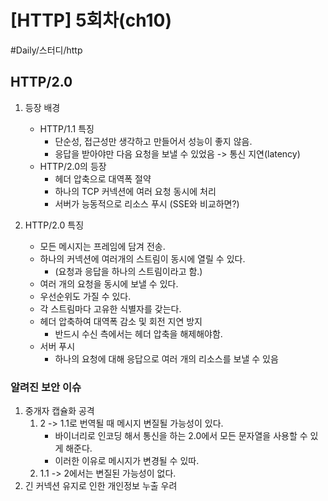 # [HTTP] 5회차(ch10)

#Daily/스터디/http

## HTTP/2.0

1. 등장 배경

   - HTTP/1.1 특징
     - 단순성, 접근성만 생각하고 만들어서 성능이 좋지 않음.
     - 응답을 받아야만 다음 요청을 보낼 수 있었음 -> 통신 지연(latency)
   - HTTP/2.0의 등장
     - 헤더 압축으로 대역폭 절약
     - 하나의 TCP 커넥션에 여러 요청 동시에 처리
     - 서버가 능동적으로 리소스 푸시 (SSE와 비교하면?)

2. HTTP/2.0 특징
   - 모든 메시지는 프레임에 담겨 전송.
   - 하나의 커넥션에 여러개의 스트림이 동시에 열릴 수 있다.
     - (요청과 응답을 하나의 스트림이라고 함.)
   - 여러 개의 요청을 동시에 보낼 수 있다.
   - 우선순위도 가질 수 있다.
   - 각 스트림마다 고유한 식별자를 갖는다.
   - 헤더 압축하여 대역폭 감소 및 회전 지연 방지
     - 반드시 수신 측에서는 헤더 압축을 해제해야함.
   - 서버 푸시
     - 하나의 요청에 대해 응답으로 여러 개의 리소스를 보낼 수 있음

### 알려진 보안 이슈

1. 중개자 캡슐화 공격
   1. 2 -> 1.1로 번역될 때 메시지 변질될 가능성이 있다.
      - 바이너리로 인코딩 해서 통신을 하는 2.0에서 모든 문자열을 사용할 수 있게 해준다.
      - 이러한 이유로 메시지가 변경될 수 있따.
   2. 1.1 -> 2에서는 변질된 가능성이 없다.
2. 긴 커넥션 유지로 인한 개인정보 누출 우려
